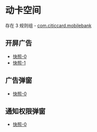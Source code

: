 # 动卡空间

存在 3 规则组 - [com.citiccard.mobilebank](/src/apps/com.citiccard.mobilebank.ts)

## 开屏广告

- [快照-0](https://gkd-kit.gitee.io/import/12684908)
- [快照-1](https://gkd-kit.gitee.io/import/13049013)

## 广告弹窗

- [快照-0](https://gkd-kit.gitee.io/import/13049284)

## 通知权限弹窗

- [快照-0](https://gkd-kit.gitee.io/import/13049283)
